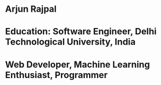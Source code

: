 # Arjun Rajpal

# Education: Software Engineer, Delhi Technological University, India

# Web Developer, Machine Learning Enthusiast, Programmer